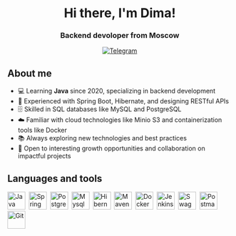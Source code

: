 <div id="header" align="center">
    <h1>Hi there, I'm Dima!</h1>
    <h3>Backend devoloper from Moscow</h3>
    <a href="https://t.me/shimozukuri">
        <img src="https://img.shields.io/badge/Telegram-blue?style=for-the-badge&logo=telegram&logoColor=white" alt= "Telegram">
    </a>
</div>

## About me
- 💻 Learning **Java** since 2020, specializing in backend development
- 🔧 Experienced with Spring Boot, Hibernate, and designing RESTful APIs
- 🗄️ Skilled in SQL databases like MySQL and PostgreSQL
- ☁️ Familiar with cloud technologies like Minio S3 and containerization tools like Docker
- 📚 Always exploring new technologies and best practices
- 🌱 Open to interesting growth opportunities and collaboration on impactful projects

## Languages and tools
<img src="https://cdn.jsdelivr.net/gh/devicons/devicon@latest/icons/java/java-original.svg" alt="Java" title="Java" width="40" heignt="40"/>&nbsp;
<img src="https://cdn.jsdelivr.net/gh/devicons/devicon@latest/icons/spring/spring-original.svg" alt="Spring" title="Spring" width="40" heignt="40"/>&nbsp;
<img src="https://cdn.jsdelivr.net/gh/devicons/devicon@latest/icons/postgresql/postgresql-original.svg" alt="Postgresql" title="Postgresql" width="40" heignt="40"/>&nbsp;
<img src="https://cdn.jsdelivr.net/gh/devicons/devicon@latest/icons/mysql/mysql-original.svg" alt="Mysql" title="Mysql" width="40" heignt="40"/>&nbsp;
<img src="https://cdn.jsdelivr.net/gh/devicons/devicon@latest/icons/hibernate/hibernate-original.svg" alt="Hibernate" title="Hibernate" width="40" heignt="40"/>&nbsp;
<img src="https://cdn.jsdelivr.net/gh/devicons/devicon@latest/icons/maven/maven-original.svg" alt="Maven" title="Maven" width="40" heignt="40"/>&nbsp;
<img src="https://cdn.jsdelivr.net/gh/devicons/devicon@latest/icons/docker/docker-original.svg" alt="Docker" title="Docker" width="40" heignt="40"/>&nbsp;
<img src="https://cdn.jsdelivr.net/gh/devicons/devicon@latest/icons/jenkins/jenkins-original.svg" alt="Jenkins" title="Jenkins" width="40" heignt="40"/>&nbsp;
<img src="https://cdn.jsdelivr.net/gh/devicons/devicon@latest/icons/swagger/swagger-original.svg" alt="Swagger" title="Swagger" width="40" heignt="40"/>&nbsp;
<img src="https://cdn.jsdelivr.net/gh/devicons/devicon@latest/icons/postman/postman-original.svg" alt="Postman" title="Postman" width="40" heignt="40"/>&nbsp;
<img src="https://cdn.jsdelivr.net/gh/devicons/devicon@latest/icons/git/git-original.svg" alt="Git" title="Git" width="40" heignt="40"/>&nbsp;
